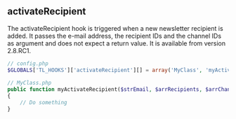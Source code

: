 activateRecipient
-----------------

The activateRecipient hook is triggered when a new newsletter recipient is added. It passes the e-mail address, the recipient IDs and the channel IDs as argument and does not expect a return value. It is available from version 2.8.RC1.

```php
// config.php
$GLOBALS['TL_HOOKS']['activateRecipient'][] = array('MyClass', 'myActivateRecipient');
 
// MyClass.php
public function myActivateRecipient($strEmail, $arrRecipients, $arrChannels)
{
    // Do something
}
``` 

